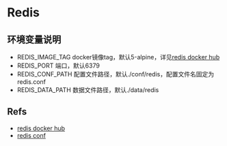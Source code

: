 # Redis

## 环境变量说明
- REDIS_IMAGE_TAG docker镜像tag，默认5-alpine，详见[redis docker hub](https://hub.docker.com/_/redis)
- REDIS_PORT 端口，默认6379
- REDIS_CONF_PATH 配置文件路径，默认./conf/redis，配置文件名固定为redis.conf
- REDIS_DATA_PATH 数据文件路径，默认./data/redis

## Refs
- [redis docker hub](https://hub.docker.com/_/redis)
- [redis conf](https://redis.io/topics/config) 
